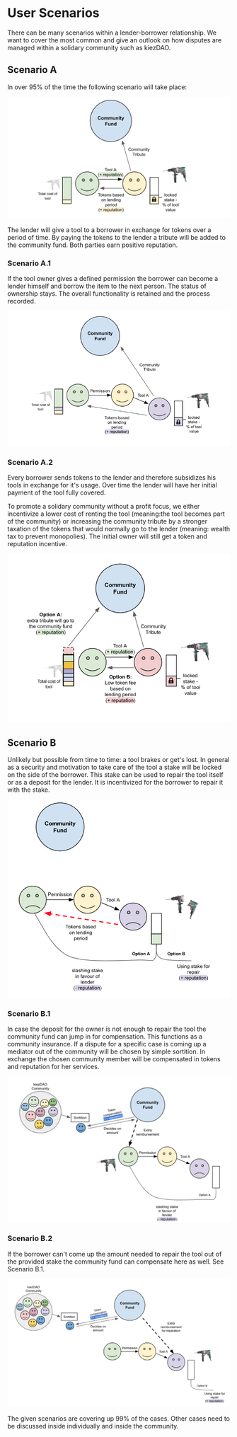 # User Scenarios  

There can be many scenarios within a lender-borrower relationship. We want to cover the most common and give an outlook on how disputes are managed within a solidary community such as kiezDAO.

## Scenario A
In over 95% of the time the following scenario will take place:

![](2020-03-04-17-52-08.png)

The lender will give a tool to a borrower in exchange for tokens over a period of time. By paying the tokens to the lender a tribute will be added to the community fund. Both parties earn positive reputation. 

### Scenario A.1

If the tool owner gives a defined permission the borrower can become a lender himself and borrow the item to the next person. The status of ownership stays. The overall functionality is retained and the process recorded.

![](2020-03-04-18-09-46.png)

### Scenario A.2

Every borrower sends tokens to the lender and therefore subsidizes his tools in exchange for it's usage. Over time the lender will have her initial payment of the tool fully covered. 

To promote a solidary community without a profit focus, we either incentivize a lower cost of renting the tool (meaning:the tool becomes part of the community) or increasing the community tribute by a stronger taxation of the tokens that would normally go to the lender (meaning: wealth tax to prevent monopolies). The initial owner will still get a token and reputation incentive.

![](img/2020-03-05-10-55-43.png)

## Scenario B

Unlikely but possible from time to time: a tool brakes or get's lost. In general as a security and motivation to take care of the tool a stake will be locked on the side of the borrower. This stake can be used to repair the tool itself or as a deposit for the lender. It is incentivized  for the borrower to repair it with the stake.

![](img/2020-03-05-11-58-54.png)

### Scenario B.1

In case the deposit for the owner is not enough to repair the tool the community fund can jump in for compensation. This functions as a community insurance. If a dispute for a specific case is coming up a mediator out of the community will be chosen by simple sortition. In exchange the chosen community member will be compensated in tokens and reputation for her services. 

![](img/2020-03-05-12-05-00.png)

### Scenario B.2

If the borrower can't come up the amount needed to repair the tool out of the provided stake the community fund can compensate here as well. See Scenario B.1.

![](img/2020-03-05-12-06-43.png)

The given scenarios are covering up 99% of the cases. Other cases need to be discussed inside individually and inside the community.